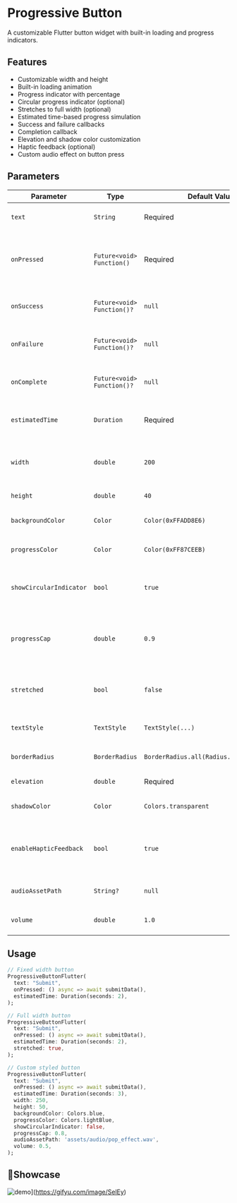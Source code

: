# Progressive Button

A customizable Flutter button widget with built-in loading and progress indicators.

## Features
- Customizable width and height
- Built-in loading animation
- Progress indicator with percentage
- Circular progress indicator (optional)
- Stretches to full width (optional)
- Estimated time-based progress simulation
- Success and failure callbacks
- Completion callback
- Elevation and shadow color customization
- Haptic feedback (optional)
- Custom audio effect on button press

## Parameters

| Parameter               | Type                       | Default Value                           | Description                                           |
|-------------------------|----------------------------|-----------------------------------------|-------------------------------------------------------|
| `text`                  | `String`                   | Required                                | The text to display on the button                     |
| `onPressed`             | `Future<void> Function()`  | Required                                | The async function to execute when button is pressed  |
| `onSuccess`             | `Future<void> Function()?` | `null`                                  | Callback function to execute on success               |
| `onFailure`             | `Future<void> Function()?` | `null`                                  | Callback function to execute on failure               |
| `onComplete`            | `Future<void> Function()?` | `null`                                  | Callback function to execute on completion            |
| `estimatedTime`         | `Duration`                 | Required                                | Expected duration of the async operation              |
| `width`                 | `double`                   | `200`                                   | Width of the button (ignored if `stretched` is true)  |
| `height`                | `double`                   | `40`                                    | Height of the button                                  |
| `backgroundColor`       | `Color`                    | `Color(0xFFADD8E6)`                     | Background color of the button                        |
| `progressColor`         | `Color`                    | `Color(0xFF87CEEB)`                     | Color of the progress indicator                       |
| `showCircularIndicator` | `bool`                     | `true`                                  | Whether to show the circular loading indicator        |
| `progressCap`           | `double`                   | `0.9`                                   | Maximum progress value before completion (0.0 to 1.0) |
| `stretched`             | `bool`                     | `false`                                 | Whether the button should stretch to full width       |
| `textStyle`             | `TextStyle`                | `TextStyle(...)`                        | Text style of the button text                         |
| `borderRadius`          | `BorderRadius`             | `BorderRadius.all(Radius.circular(20))` | Border radius of the button                           |
| `elevation`             | `double`                   | Required                                | Elevation of the button                               |
| `shadowColor`           | `Color`                    | `Colors.transparent`                    | Shadow color of the button                            |
| `enableHapticFeedback`  | `bool`                     | `true`                                  | Whether to enable haptic feedback on button press     |
| `audioAssetPath`        | `String?`                  | `null`                                  | Path for custom audio effect                          |
| `volume`                | `double`                   | `1.0`                                   | Volume for the audio effect                           |

## Usage

```dart
// Fixed width button
ProgressiveButtonFlutter(
  text: "Submit",
  onPressed: () async => await submitData(),
  estimatedTime: Duration(seconds: 2),
);

// Full width button
ProgressiveButtonFlutter(
  text: "Submit",
  onPressed: () async => await submitData(),
  estimatedTime: Duration(seconds: 2),
  stretched: true,
);

// Custom styled button
ProgressiveButtonFlutter(
  text: "Submit",
  onPressed: () async => await submitData(),
  estimatedTime: Duration(seconds: 3),
  width: 250,
  height: 50,
  backgroundColor: Colors.blue,
  progressColor: Colors.lightBlue,
  showCircularIndicator: false,
  progressCap: 0.8,
  audioAssetPath: 'assets/audio/pop_effect.wav',
  volume: 0.5,
);
```

## 🚀Showcase

![demo](https://s13.gifyu.com/images/SelEy.gif)](https://gifyu.com/image/SelEy)


